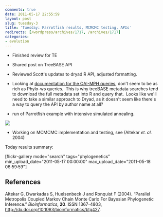 ```yaml
---
comments: true
date: 2011-05-17 22:55:59
layout: post
slug: tuesday-3
title: 'Tuesday: Parrotfish results, MCMCMC testing, APIs'
redirects: [/wordpress/archives/1717, /archives/1717]
categories:
- evolution
---
```



	
  * Finished review for TE

	
  * Shared post on TreeBASE API

	
  * Reviewed Scott's updates to dryad R API, adjusted formatting.

	
  * Looking at [documentation for the OAI-MPH queries](http://www.openarchives.org/OAI/openarchivesprotocol.html#ListIdentifiers), don't seem to be as rich as Phylo-ws queries.  This is why treeBASE metadata searches tend to download the full metadata set into R and query that.  Looks like we'll need to take a similar approach to Dryad, as it doesn't seem like there's a way to query the API by author name at all?

	
  * run of Parrotfish example with intensive simulated annealing.


![]( http://farm6.staticflickr.com/5301/5731178948_cc29283d31_o.png )


	
  * Working on MCMCMC implementation and testing, see (Altekar _et. al._ 2004)


Today results summary:

[flickr-gallery mode="search" tags="phylogenetics" min_upload_date="2011-05-17 00:00:00" max_upload_date="2011-05-18 06:59:59"]
## References

<p>Altekar G, Dwarkadas S, Huelsenbeck J and Ronquist F (2004).
&ldquo;Parallel Metropolis Coupled Markov Chain Monte Carlo For Bayesian Phylogenetic Inference.&rdquo;
<EM>Bioinformatics</EM>, <B>20</B>.
ISSN 1367-4803, <a href="http://dx.doi.org/10.1093/bioinformatics/btg427">http://dx.doi.org/10.1093/bioinformatics/btg427</a>.
